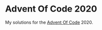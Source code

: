# Advent Of Code 2020

My solutions for the [Advent Of Code](http://adventofcode.com "Advent Of Code Homepage") 2020.